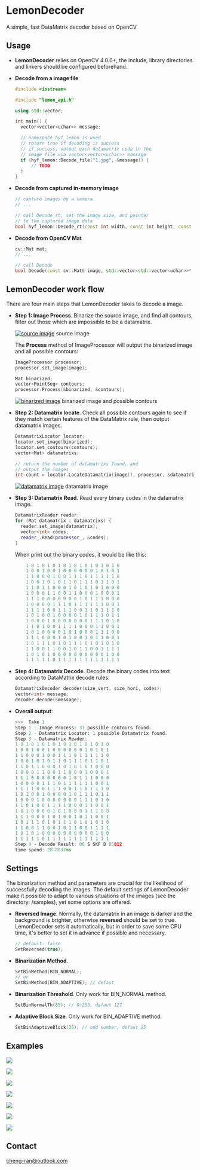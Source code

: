 # LemonDecoder

A simple, fast DataMatrix decoder based on OpenCV

## Usage

- **LemonDecoder** relies on OpenCV 4.0.0+, the include, library directories and linkers should be configured beforehand.

- **Decode from a image file** 

    ```cpp
    #include <iostream>

    #include "lemon_api.h"

    using std::vector;

    int main() {
      vector<vector<uchar>> message;

      // namespace hyf_lemon is used
      // return true if decoding is success
      // if success, output each datamatrix code in the 
      // image file via vector<vector<uchar>> message
      if (hyf_lemon::Decode_file("1.jpg", &message)) {
          // TODO
      }
    }
    ```

- **Decode from captured in-memory image**

    ```cpp
    // capture images by a camera
    // ...

    // call Decode_rt, set the image size, and pointer 
    // to the captured image data
    bool hyf_lemon::Decode_rt(const int width, const int height, const uchar* image_data, std::vector<std::vector<uchar>>* output);
    ```

- **Decode from OpenCV Mat**

    ```cpp
    cv::Mat mat;
    // ...
    
    // call Decode
    bool Decode(const cv::Mat& image, std::vector<std::vector<uchar>>* output);
    ```

## LemonDecoder work flow

There are four main steps that LemonDecoder takes to decode a image.

- **Step 1: Image Process**. Binarize the source image, and find all contours, filter out those which are impossible to be a datamatrix.

    [![source image](samples/1.jpg)](samples/1.jpg)
     source image

    The **Process** method of ImageProcessor will output the binarized image and all possible contours:

    ```cpp
    ImageProcessor processor;
    processor.set_image(image);

    Mat binarized;
    vector<PointSeq> contours;
    processor.Process(&binarized, &contours);    
    ```
    [![binarized image](samples/image_process.jpg)](samples/image_process.jpg)
     binarized image and possible contours

- **Step 2: Datamatrix locate**. Check all possible contours again to see if they match certain features of the DataMatrix rule, then output datamatrix images.

    ```cpp
    DatamatrixLocator locator;
    locator.set_image(binarized);
    locator.set_contours(contours);
    vector<Mat> datamatrixs;

    // return the number of datamatrixs found, and 
    // output the images
    int count = locator.LocateDatamatrix(image(), processor, &datamatrixs);
    ```
    [![datamatrix image](samples/datamatrix_locate.jpg)](samples/datamatrix_locate.jpg)
     datamatrix image

- **Step 3: Datamatrix Read**. Read every binary codes in the datamatrix image.

    ```cpp
    DatamatrixReader reader;
    for (Mat datamatrix : datamatrixs) {
      reader.set_image(datamatrix);
      vector<int> codes;
      reader_.Read(processor_, &codes);
    }    
    ```
    When print out the binary codes, it would be like this:

    ```cpp
        1 0 1 0 1 0 1 0 1 0 1 0 1 0 1 0 1 0
        1 0 0 1 0 0 1 0 0 0 0 0 0 1 0 1 0 1
        1 1 0 0 0 1 0 0 1 1 1 0 1 1 1 1 1 0
        1 0 0 1 0 1 0 1 1 0 1 1 1 0 1 1 0 1
        1 1 0 1 1 0 0 0 1 0 1 0 1 0 1 0 0 0
        1 0 0 0 1 1 0 0 1 1 0 0 0 1 0 0 0 1
        1 1 1 0 0 0 0 0 0 0 1 0 1 1 1 0 0 0
        1 0 0 0 0 1 1 1 0 1 1 1 1 1 1 0 0 1
        1 1 1 1 0 0 1 1 1 0 0 1 1 0 1 1 1 0
        1 0 1 0 0 1 0 0 0 0 1 0 1 1 1 0 1 1
        1 0 0 0 1 0 0 0 0 0 0 0 1 1 1 0 1 0
        1 1 0 1 0 0 1 1 1 1 0 0 0 1 1 0 0 1
        1 0 1 0 0 0 0 1 0 1 0 0 0 1 1 1 0 0
        1 1 1 0 0 0 1 0 1 0 0 1 0 1 1 0 0 1
        1 0 1 1 1 0 1 0 1 1 1 0 1 0 1 0 1 0
        1 1 0 0 1 1 0 0 1 0 1 1 0 0 1 1 1 1
        1 0 1 0 1 0 0 0 0 0 0 0 0 0 0 1 0 0
        1 1 1 1 1 0 1 1 1 1 1 1 1 1 1 1 1 1    
    ```
- **Step 4: Datamatrix Decode**. Decode the binary codes into text according to DataMatrix decode rules.

    ```cpp
    DatamatrixDecoder decoder(size_vert, size_hori, codes);
    vector<int> message;
    decoder.decode(&message);    
    ```
- **Overall output**:

    ```cpp
    >>>  Take 1
    Step 1 - Image Process: 31 possible contours found.
    Step 2 - Datamatrix Locator: 1 possible Datamatrix found.
    Step 3 - Datamatrix Reader:
    1 0 1 0 1 0 1 0 1 0 1 0 1 0 1 0 1 0
    1 0 0 1 0 0 1 0 0 0 0 0 0 1 0 1 0 1
    1 1 0 0 0 1 0 0 1 1 1 0 1 1 1 1 1 0
    1 0 0 1 0 1 0 1 1 0 1 1 1 0 1 1 0 1
    1 1 0 1 1 0 0 0 1 0 1 0 1 0 1 0 0 0
    1 0 0 0 1 1 0 0 1 1 0 0 0 1 0 0 0 1
    1 1 1 0 0 0 0 0 0 0 1 0 1 1 1 0 0 0
    1 0 0 0 0 1 1 1 0 1 1 1 1 1 1 0 0 1
    1 1 1 1 0 0 1 1 1 0 0 1 1 0 1 1 1 0
    1 0 1 0 0 1 0 0 0 0 1 0 1 1 1 0 1 1
    1 0 0 0 1 0 0 0 0 0 0 0 1 1 1 0 1 0
    1 1 0 1 0 0 1 1 1 1 0 0 0 1 1 0 0 1
    1 0 1 0 0 0 0 1 0 1 0 0 0 1 1 1 0 0
    1 1 1 0 0 0 1 0 1 0 0 1 0 1 1 0 0 1
    1 0 1 1 1 0 1 0 1 1 1 0 1 0 1 0 1 0
    1 1 0 0 1 1 0 0 1 0 1 1 0 0 1 1 1 1
    1 0 1 0 1 0 0 0 0 0 0 0 0 0 0 1 0 0
    1 1 1 1 1 0 1 1 1 1 1 1 1 1 1 1 1 1
    Step 4 - Decode Result: 06 S SKF D 05812
    time spend: 28.8837ms        
    ```

## Settings

The binarization method and parameters are crucial for the likelihood of successfully decoding the images. The default settings of LemonDecoder make it possible to adapt to various situations of the images (see the directory: /samples), yet some options are offered.

- **Reversed Image**. Normally, the datamatrix in an image is darker and the background is brighter, otherwise **reversed** should be set to true. LemonDecoder sets it automatically, but in order to save some CPU time, it's better to set it in advance if possible and necessary. 

    ```cpp
    // default: false
    SetReversed(true);
    ```
- **Binarization Method**.

    ```cpp
    SetBinMethod(BIN_NORMAL);
    // or
    SetBinMethod(BIN_ADAPTIVE); // defaut
    ```
- **Binarization Threshold**. Only work for BIN_NORMAL method.

    ```cpp
    SetBinNormalTh(85); // 0~255, defaut 127
    ```
- **Adaptive Block Size**. Only work for BIN_ADAPTIVE method.

    ```cpp
    SetBinAdaptiveBlock(35); // odd number, defaut 25
    ```


## Examples

[![](samples/n1.jpg)](samples/n1.jpg)

[![](samples/n3.jpg)](samples/n3.jpg)

[![](samples/2.jpg)](samples/2.jpg)

[![](samples/3.jpg)](samples/3.jpg)

[![](samples/n6.jpg)](samples/n6.jpg)

[![](samples/n9.jpg)](samples/n9.jpg)

[![](samples/8.jpg)](samples/8.jpg)


## Contact

cheng-ran@outlook.com